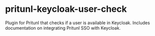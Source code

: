# pritunl-keycloak-user-check
Plugin for Pritunl that checks if a user is available in Keycloak. Includes documentation on integrating Pritunl SSO with Keycloak.
